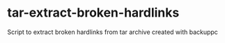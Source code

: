 # tar-extract-broken-hardlinks
Script to extract broken hardlinks from tar archive created with backuppc

